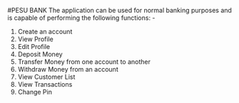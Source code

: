 #PESU BANK
The application can be used for normal banking purposes and is capable of performing the following functions: -
1)	Create an account
2)	View Profile
3)	Edit Profile
4)	Deposit Money
5)	Transfer Money from one account to another
6)	Withdraw Money from an account
7)	View Customer List
8)	View Transactions
9)	Change Pin



